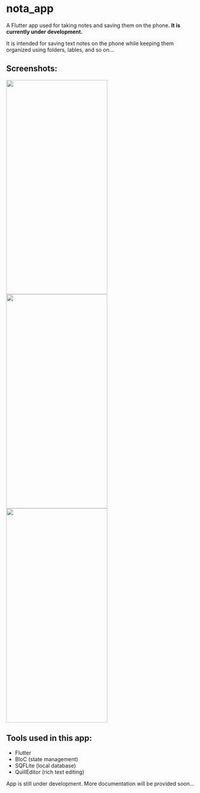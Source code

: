 # nota_app
A Flutter app used for taking notes and saving them on the phone. 
**It is currently under development.**

It is intended for saving text notes on the phone while keeping them organized using folders, lables, and so on...

## Screenshots:

<img src="https://github.com/itsmosalah/nota/assets/88220582/5a50c581-cb4d-4b18-95f1-747a42f69f0e"  width="270" 
height="570"> <img src="https://github.com/itsmosalah/nota/assets/88220582/beb2eddc-9eaa-4507-93ab-c074382cb262"  width="270" 
height="570"> <img src="https://github.com/itsmosalah/nota/assets/88220582/0dc218e1-0f9e-4082-b877-329addcb4b22"  width="270" 
height="570">

## Tools used in this app:
- Flutter
- BloC (state management)
- SQFLite (local database)
- QuillEditor (rich text editing)

App is still under development. More documentation will be provided soon...
